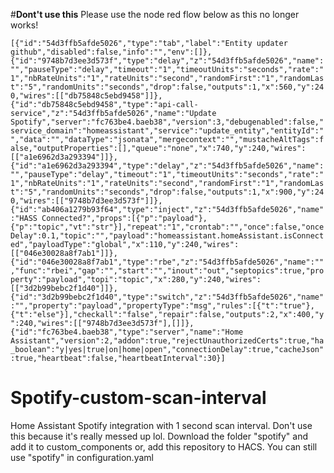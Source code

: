 #**Dont't use this**
Please use the node red flow below as this no longer works!

`
[{"id":"54d3ffb5afde5026","type":"tab","label":"Entity updater github","disabled":false,"info":"","env":[]},{"id":"9748b7d3ee3d573f","type":"delay","z":"54d3ffb5afde5026","name":"","pauseType":"delay","timeout":"1","timeoutUnits":"seconds","rate":"1","nbRateUnits":"1","rateUnits":"second","randomFirst":"1","randomLast":"5","randomUnits":"seconds","drop":false,"outputs":1,"x":560,"y":240,"wires":[["db75848c5ebd9458"]]},{"id":"db75848c5ebd9458","type":"api-call-service","z":"54d3ffb5afde5026","name":"Update Spotify","server":"fc763be4.baeb38","version":3,"debugenabled":false,"service_domain":"homeassistant","service":"update_entity","entityId":"","data":"","dataType":"jsonata","mergecontext":"","mustacheAltTags":false,"outputProperties":[],"queue":"none","x":740,"y":240,"wires":[["a1e6962d3a293394"]]},{"id":"a1e6962d3a293394","type":"delay","z":"54d3ffb5afde5026","name":"","pauseType":"delay","timeout":"1","timeoutUnits":"seconds","rate":"1","nbRateUnits":"1","rateUnits":"second","randomFirst":"1","randomLast":"5","randomUnits":"seconds","drop":false,"outputs":1,"x":900,"y":240,"wires":[["9748b7d3ee3d573f"]]},{"id":"ab406a1279b93f64","type":"inject","z":"54d3ffb5afde5026","name":"HASS Connected?","props":[{"p":"payload"},{"p":"topic","vt":"str"}],"repeat":"1","crontab":"","once":false,"onceDelay":0.1,"topic":"","payload":"homeassistant.homeAssistant.isConnected","payloadType":"global","x":110,"y":240,"wires":[["046e30028a8f7ab1"]]},{"id":"046e30028a8f7ab1","type":"rbe","z":"54d3ffb5afde5026","name":"","func":"rbei","gap":"","start":"","inout":"out","septopics":true,"property":"payload","topi":"topic","x":280,"y":240,"wires":[["3d2b99bebc2f1d40"]]},{"id":"3d2b99bebc2f1d40","type":"switch","z":"54d3ffb5afde5026","name":"","property":"payload","propertyType":"msg","rules":[{"t":"true"},{"t":"else"}],"checkall":"false","repair":false,"outputs":2,"x":400,"y":240,"wires":[["9748b7d3ee3d573f"],[]]},{"id":"fc763be4.baeb38","type":"server","name":"Home Assistant","version":2,"addon":true,"rejectUnauthorizedCerts":true,"ha_boolean":"y|yes|true|on|home|open","connectionDelay":true,"cacheJson":true,"heartbeat":false,"heartbeatInterval":30}]
`

# Spotify-custom-scan-interval
Home Assistant Spotify integration with 1 second scan interval. 
Don't use this because it's really messed up lol.
Download the folder "spotify" and add it to custom_components or, add this repository to HACS.
You can still use "spotify" in configuration.yaml
